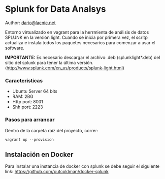 # Splunk for Data Analsys

Author: dario@lacnic.net

Entorno virtualizado en vagrant para la herrmienta de análisis de datos SPLUNK en la versión light.
Cuando se inicia por primera vez, el scritp actualiza e instala todos los paquetes necesarios para comenzar a usar el software.

**IMPORTANTE:** Es necesario descargar el archivo .deb (splunklight*.deb) del sitio del splunk para tener la última versión. (http://www.splunk.com/en_us/products/splunk-light.html)

### Caracteristicas

- Ubuntu Server 64 bits
- RAM: 2BG
- Http port: 8001
- Shh port: 2223

### Pasos para arrancar

Dentro de la carpeta raiz del proyecto, correr:

```
vagrant up --provision
```

## Instalación en Docker

Para instalar una instancia de docker con splunk se debe seguir el siguiente link: https://github.com/outcoldman/docker-splunk
